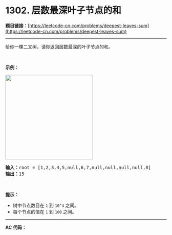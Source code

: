 # 1302. 层数最深叶子节点的和

**题目链接：**[https://leetcode-cn.com/problems/deepest-leaves-sum](https://leetcode-cn.com/problems/deepest-leaves-sum)

---

<div class="content__1Y2H">
 <div class="notranslate">
  <p>给你一棵二叉树，请你返回层数最深的叶子节点的和。</p> 
  <p>&nbsp;</p> 
  <p><strong>示例：</strong></p> 
  <p><strong><img style="height: 265px; width: 273px;" src="../aliyun-lc-upload/uploads/2019/12/28/1483_ex1.png" alt=""></strong></p> 
  <pre class="language-text"><strong>输入：</strong>root = [1,2,3,4,5,null,6,7,null,null,null,null,8]
<strong>输出：</strong>15
</pre> 
  <p>&nbsp;</p> 
  <p><strong>提示：</strong></p> 
  <ul> 
   <li>树中节点数目在&nbsp;<code>1</code>&nbsp;到&nbsp;<code>10^4</code>&nbsp;之间。</li> 
   <li>每个节点的值在&nbsp;<code>1</code>&nbsp;到&nbsp;<code>100</code> 之间。</li> 
  </ul> 
 </div>
</div>

---

**AC 代码：**

```java

```